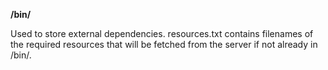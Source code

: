 **/bin/**

Used to store external dependencies. resources.txt contains filenames of the required 
resources that will be fetched from the server if not already in /bin/.